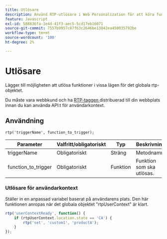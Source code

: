 ```yaml
---
title: Utlösare
description: Använd RTP-utlösare i Web Personalization för att köra funktioner i rtp-läge, inklusive userContextReady, med syntax, parametrar och ett platsexempel.
feature: Javascript
exl-id: 588836fa-1e4d-41f3-aec5-5cd17eb16071
source-git-commit: 7557b9957c87f63c2646be13842ea450035792be
workflow-type: tm+mt
source-wordcount: '100'
ht-degree: 2%

---
```


# Utlösare

Lägger till möjligheten att utlösa funktioner i vissa lägen för det globala rtp-objektet.

Du måste vara webbkund och ha [RTP-taggen ](https://experienceleague.adobe.com/en/docs/marketo/using/product-docs/web-personalization/rtp-tag-implementation/deploy-the-rtp-javascript) distribuerad till din webbplats innan du kan använda API:t för användarkontext.

## Användning

`rtp('triggerName', function_to_trigger);`

| Parameter | Valfritt/obligatoriskt | Typ | Beskrivning |
|---------------------|-------------------|----------|----------------------|
| triggerName | Obligatoriskt | Sträng | Metodnamn. |
| function_to_trigger | Obligatoriskt | Funktion | Funktion som ska utlösas. |

### Utlösare för användarkontext

Ställer in en anpassad variabel baserat på användarens plats. Den här funktionen anropas när det globala objektet &quot;rtpUserContext&quot; är klart.

```javascript
rtp('userContextReady', function() {
    if (rtpUserContext.location.state == 'CA') {
        rtp('set', 'custom1', 'productA');
    }
});
```
